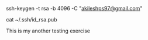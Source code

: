 ssh-keygen -t rsa -b 4096 -C "akileshps97@gmail.com"

cat ~/.ssh/id_rsa.pub


This is my another testing exercise
